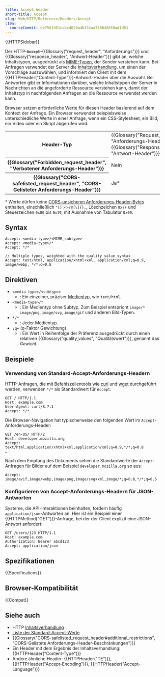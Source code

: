 ```yaml
---
title: Accept header
short-title: Accept
slug: Web/HTTP/Reference/Headers/Accept
l10n:
  sourceCommit: ee756fd51ccbc4820a4b334aa753648650ad1d51
---
```


{{HTTPSidebar}}

Der HTTP-**`Accept`**-{{Glossary("request_header", "Anforderungs")}} und {{Glossary("response_header", "Antwort-Header")}} gibt an, welche Inhaltstypen, ausgedrückt als [MIME-Typen](/de/docs/Web/HTTP/Guides/MIME_types), der Sender verstehen kann.
Bei Anfragen verwendet der Server die [Inhaltsverhandlung](/de/docs/Web/HTTP/Guides/Content_negotiation), um einen der Vorschläge auszuwählen, und informiert den Client mit dem {{HTTPHeader("Content-Type")}}-Antwort-Header über die Auswahl.
Bei Antworten gibt er Informationen darüber, welche Inhaltstypen der Server in Nachrichten an die angeforderte Ressource verstehen kann, damit der Inhaltstyp in nachfolgenden Anfragen an die Ressource verwendet werden kann.

Browser setzen erforderliche Werte für diesen Header basierend auf dem Kontext der Anfrage.
Ein Browser verwendet beispielsweise unterschiedliche Werte in einer Anfrage, wenn ein CSS-Stylesheet, ein Bild, ein Video oder ein Skript abgerufen wird.

<table class="properties">
  <tbody>
    <tr>
      <th scope="row">Header-Typ</th>
      <td>{{Glossary("Request_header", "Anforderungs-Header")}},
      {{Glossary("Response_header", "Antwort-Header")}}</td>
    </tr>
    <tr>
      <th scope="row">{{Glossary("Forbidden_request_header", "Verbotener Anforderungs-Header")}}</th>
      <td>Nein</td>
    </tr>
    <tr>
      <th scope="row">
        {{Glossary("CORS-safelisted_request_header", "CORS-Gelisteter Anforderungs-Header")}}
      </th>
      <td>
        Ja*
      </td>
    </tr>
  </tbody>
</table>

\* Werte dürfen keine [CORS-unsicheren Anforderungs-Header-Bytes](https://fetch.spec.whatwg.org/#cors-unsafe-request-header-byte) enthalten, einschließlich `"():<>?@[\]{},`, Löschzeichen `0x7F` und Steuerzeichen `0x00` bis `0x19`, mit Ausnahme von Tabulator `0x09`.

## Syntax

```http
Accept: <media-type>/<MIME_subtype>
Accept: <media-type>/*
Accept: */*

// Multiple types, weighted with the quality value syntax
Accept: text/html, application/xhtml+xml, application/xml;q=0.9, image/webp, */*;q=0.8
```

## Direktiven

- `<media-type>/<subtype>`
  - : Ein einzelner, präziser [Medientyp](/de/docs/Web/HTTP/Guides/MIME_types), wie `text/html`.
- `<media-type>/*`
  - : Ein Medientyp ohne Subtyp.
    Zum Beispiel entspricht `image/*` `image/png`, `image/svg`, `image/gif` und anderen Bild-Typen.
- `*/*`
  - : Jeder Medientyp.
- `;q=` (q-Faktor Gewichtung)
  - : Ein Wert in Reihenfolge der Präferenz ausgedrückt durch einen relativen {{Glossary("quality_values", "Qualitätswert")}}, genannt das _Gewicht_.

## Beispiele

### Verwendung von Standard-Accept-Anforderungs-Headern

HTTP-Anfragen, die mit Befehlszeilentools wie [curl](https://curl.se/) und [wget](https://www.gnu.org/software/wget/) durchgeführt werden, verwenden `*/*` als Standardwert für `Accept`:

```http
GET / HTTP/1.1
Host: example.com
User-Agent: curl/8.7.1
Accept: */*
```

Die Browser-Navigation hat typischerweise den folgenden Wert im `Accept`-Anforderungs-Header:

```http
GET /en-US/ HTTP/2
Host: developer.mozilla.org
Accept: text/html,application/xhtml+xml,application/xml;q=0.9,*/*;q=0.8
…
```

Nach dem Empfang des Dokuments sehen die Standardwerte der `Accept`-Anfragen für Bilder auf dem Beispiel `developer.mozilla.org` so aus:

```http
Accept: image/avif,image/webp,image/png,image/svg+xml,image/*;q=0.8,*/*;q=0.5
```

### Konfigurieren von Accept-Anforderungs-Headern für JSON-Antworten

Systeme, die API-Interaktionen beinhalten, fordern häufig `application/json`-Antworten an.
Hier ist ein Beispiel einer {{HTTPMethod("GET")}}-Anfrage, bei der der Client explizit eine JSON-Antwort anfordert:

```http
GET /users/123 HTTP/1.1
Host: example.com
Authorization: Bearer abcd123
Accept: application/json
```

## Spezifikationen

{{Specifications}}

## Browser-Kompatibilität

{{Compat}}

## Siehe auch

- HTTP [Inhaltsverhandlung](/de/docs/Web/HTTP/Guides/Content_negotiation)
- [Liste der Standard-Accept-Werte](/de/docs/Web/HTTP/Guides/Content_negotiation/List_of_default_Accept_values)
- {{Glossary("CORS-safelisted_request_header#additional_restrictions", "CORS-Gelistete Anforderungs-Header-Beschränkungen")}}
- Ein Header mit dem Ergebnis der Inhaltsverhandlung: {{HTTPHeader("Content-Type")}}
- Andere ähnliche Header: {{HTTPHeader("TE")}}, {{HTTPHeader("Accept-Encoding")}}, {{HTTPHeader("Accept-Language")}}
